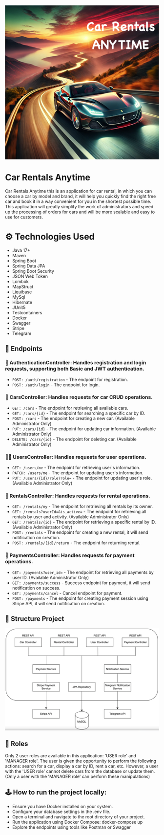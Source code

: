 ![Car Rentals Anytime.png](Images/Car%20Rentals%20Anytime.png)

# **Car Rentals Anytime**

Car Rentals Anytime this is an application for car rental, in which you can choose a car by model and brand, it will help you quickly find the right free car and book it in a way convenient for you in the shortest possible time. This application will greatly simplify the work of administrators and speed up the processing of orders for cars and will be more scalable and easy to use for customers.

#  ⚙️ Technologies Used
* Java 17+
* Maven
* Spring Boot
* Spring Data JPA
* Spring Boot Security
* JSON Web Token
* Lombok
* MapStruct
* Liquibase
* MySql
* Hibernate
* JUnit5
* Testcontainers
* Docker
* Swagger
* Stripe
* Telegram

## 🔗 Endpoints
### 🔑 AuthenticationController: Handles registration and login requests, supporting both Basic and JWT authentication.
- `POST: /auth/registration` - The endpoint for registration.
- `POST: /auth/login` - The endpoint for login.

### 🚗 CarsController: Handles requests for car CRUD operations.
- `GET: /cars` - The endpoint for retrieving all avaliable cars.
- `GET: /cars/{id}` - The endpoint for searching a specific car by ID.
- `POST: /cars` - The endpoint for creating a new  car. (Available Administrator Only)
- `PUT: /cars/{id}` - The endpoint for updating car information. (Available Administrator Only)
- `DELETE: /cars/{id}` - The endpoint for deleting car. (Available Administrator Only)

### 👦👧 UsersController: Handles requests for user operations.
- `GET: /users/me` - The endpoint for retrieving user`s information.
- `PATCH: /users/me` - The endpoint for updating user`s information.
- `PUT: /users/{id}/role?role=` - The endpoint for updating user's role. (Available Administrator Only)

### 🛒 RentalsController: Handles requests for rental operations.
- `GET: /rentals/my` - The endpoint for retrieving all rentals by its owner.
- `GET: /rentals?userId=&is_active=` - The endpoint for retrieving all rentals by user and activity. (Available Administrator Only)
- `GET: /rentals/{id}` - The endpoint for retrieving a specific rental by ID. (Available Administrator Only)
- `POST: /rentals` - The endpoint for creating a new rental, it will send notification on creation.
- `POST: /rentals/{id}/return` - The endpoint for returning rental.

###  💸 PaymentsController: Handles requests for payment operations.
- `GET: /payments?user_id=` - The endpoint for retrieving all payments by user ID. (Available Administrator Only)
- `GET: /payments/success` - Success endpoint for payment, it will send notification on success.
- `GET: /payments/cancel` - Cancel endpoint for payment.
- `POST: /payments` - The endpoint for creating payment session using Stripe API, it will send notification on creation.

## 🔗 Structure Project
![Project Structure.png](Images/Project%20structure.png)

## 🔗 Roles
Only 2 user roles are available in this application: 'USER role' and 'MANAGER role'.
The user is given the opportunity to perform the following actions: search for a car, display a car by ID, rent a car, etc.
However, a user with the 'USER role' cannot delete cars from the database or update them. (Only a user with the 'MANAGER role' can perform these manipulations)

## 🕹️ How to run the project locally:
* Ensure you have Docker installed on your system.
* Configure your database settings in the .env file.
* Open a terminal and navigate to the root directory of your project.
* Run the application using Docker Compose: docker-compose up
* Explore the endpoints using tools like Postman or Swagger
